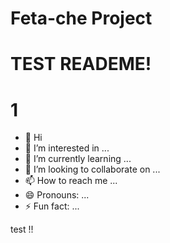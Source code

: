 # Feta-che Project

# TEST READEME!
# 1

- 👋 Hi
- 👀 I’m interested in ...
- 🌱 I’m currently learning ...
- 💞️ I’m looking to collaborate on ...
- 📫 How to reach me ...
- 😄 Pronouns: ...
- ⚡ Fun fact: ...

<!---
polelone/polelone is a kotlin study.. 
rest: last 4 days..
--->

test !!
